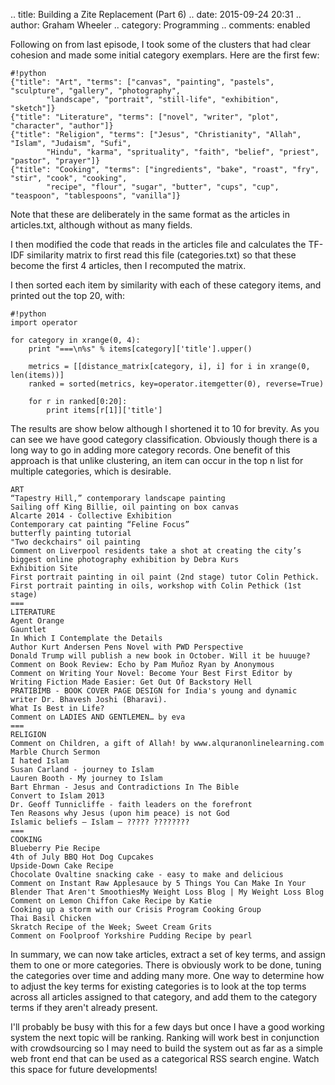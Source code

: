 .. title: Building a Zite Replacement (Part 6)
.. date: 2015-09-24 20:31
.. author: Graham Wheeler
.. category: Programming
.. comments: enabled


Following on from last episode, I took some of the clusters that had clear cohesion and made some initial category exemplars. Here are the first few:

    #!python
    {"title": "Art", "terms": ["canvas", "painting", "pastels", "sculpture", "gallery", "photography",
            "landscape", "portrait", "still-life", "exhibition", "sketch"]}
    {"title": "Literature", "terms": ["novel", "writer", "plot", "character", "author"]}
    {"title": "Religion", "terms": ["Jesus", "Christianity", "Allah", "Islam", "Judaism", "Sufi",
            "Hindu", "karma", "sprituality", "faith", "belief", "priest", "pastor", "prayer"]}
    {"title": "Cooking", "terms": ["ingredients", "bake", "roast", "fry", "stir", "cook", "cooking",
            "recipe", "flour", "sugar", "butter", "cups", "cup", "teaspoon", "tablespoons", "vanilla"]}

Note that these are deliberately in the same format as the articles in articles.txt, although without as many fields.
<!-- TEASER_END -->

I then modified the code that reads in the articles file and calculates the TF-IDF similarity matrix to first read this file (categories.txt) so that these become the first 4 articles, then I recomputed the matrix.

I then sorted each item by similarity with each of these category items, and printed out the top 20, with:

    #!python
    import operator
    
    for category in xrange(0, 4):
        print "===\n%s" % items[category]['title'].upper()
        
        metrics = [[distance_matrix[category, i], i] for i in xrange(0, len(items))]
        ranked = sorted(metrics, key=operator.itemgetter(0), reverse=True)
     
        for r in ranked[0:20]:
            print items[r[1]]['title']

The results are show below although I shortened it to 10 for brevity. As you can see we have good category classification. Obviously though there is a long way to go in adding more category records. One benefit of this approach is that unlike clustering, an item can occur in the top n list for multiple categories, which is desirable.

```
ART
“Tapestry Hill,” contemporary landscape painting
Sailing off King Billie, oil painting on box canvas
Alcarte 2014 - Collective Exhibition
Contemporary cat painting “Feline Focus”
butterfly painting tutorial
"Two deckchairs" oil painting
Comment on Liverpool residents take a shot at creating the city’s biggest online photography exhibition by Debra Kurs
Exhibition Site
First portrait painting in oil paint (2nd stage) tutor Colin Pethick.
First portrait painting in oils, workshop with Colin Pethick (1st stage)
===
LITERATURE
Agent Orange
Gauntlet
In Which I Contemplate the Details
Author Kurt Andersen Pens Novel with PWD Perspective
Donald Trump will publish a new book in October. Will it be huuuge?
Comment on Book Review: Echo by Pam Muñoz Ryan by Anonymous
Comment on Writing Your Novel: Become Your Best First Editor by Writing Fiction Made Easier: Get Out Of Backstory Hell
PRATIBIMB - BOOK COVER PAGE DESIGN for India's young and dynamic writer Dr. Bhavesh Joshi (Bharavi).
What Is Best in Life?
Comment on LADIES AND GENTLEMEN… by eva
===
RELIGION
Comment on Children, a gift of Allah! by www.alquranonlinelearning.com
Marble Church Sermon
I hated Islam
Susan Carland - journey to Islam
Lauren Booth - My journey to Islam
Bart Ehrman - Jesus and Contradictions In The Bible
Convert to Islam 2013
Dr. Geoff Tunnicliffe - faith leaders on the forefront
Ten Reasons why Jesus (upon him peace) is not God
Islamic beliefs – Islam – ????? ????????
===
COOKING
Blueberry Pie Recipe
4th of July BBQ Hot Dog Cupcakes
Upside-Down Cake Recipe
Chocolate Ovaltine snacking cake - easy to make and delicious
Comment on Instant Raw Applesauce by 5 Things You Can Make In Your Blender That Aren't SmoothiesMy Weight Loss Blog | My Weight Loss Blog
Comment on Lemon Chiffon Cake Recipe by Katie
Cooking up a storm with our Crisis Program Cooking Group
Thai Basil Chicken
Skratch Recipe of the Week; Sweet Cream Grits
Comment on Foolproof Yorkshire Pudding Recipe by pearl
```

In summary, we can now take articles, extract a set of key terms, and assign them to one or more categories. There is obviously work to be done, tuning the categories over time and adding many more. One way to determine how to adjust the key terms for existing categories is to look at the top terms across all articles assigned to that category, and add them to the category terms if they aren't already present.

I'll probably be busy with this for a few days but once I have a good working system the next topic will be ranking. Ranking will work best in conjunction with crowdsourcing so I may need to build the system out as far as a simple web front end that can be used as a categorical RSS search engine. Watch this space for future developments!

